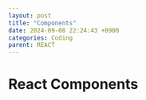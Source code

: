 ```yaml
---
layout: post
title: "Components"
date: 2024-09-08 22:24:43 +0900
categories: Coding
parent: REACT
---
```


# React Components


